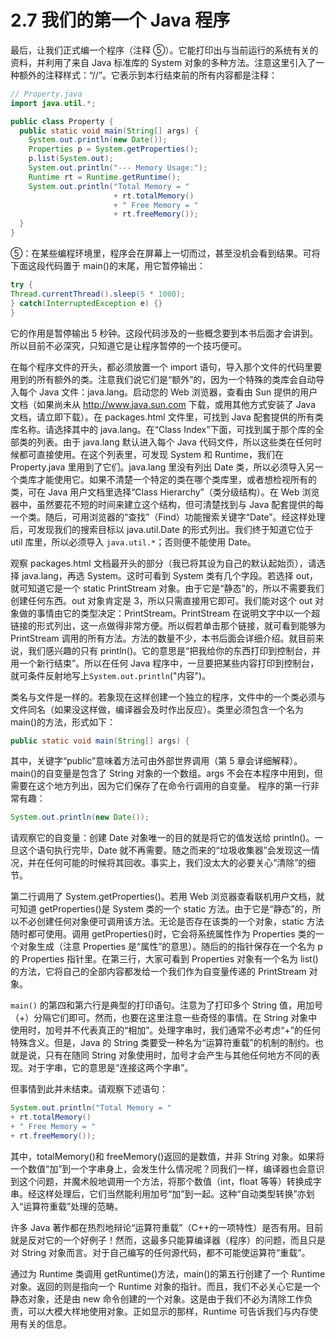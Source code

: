 # 2.7 我们的第一个 Java 程序

最后，让我们正式编一个程序（注释 ⑤）。它能打印出与当前运行的系统有关的资料，并利用了来自 Java 标准库的 System 对象的多种方法。注意这里引入了一种额外的注释样式：“//”。它表示到本行结束前的所有内容都是注释：

```java
// Property.java
import java.util.*;

public class Property {
  public static void main(String[] args) {
    System.out.println(new Date());
    Properties p = System.getProperties();
    p.list(System.out);
    System.out.println("--- Memory Usage:");
    Runtime rt = Runtime.getRuntime();
    System.out.println("Total Memory = "
                       + rt.totalMemory()
                       + " Free Memory = "
                       + rt.freeMemory());
  }
}
```

⑤：在某些编程环境里，程序会在屏幕上一切而过，甚至没机会看到结果。可将下面这段代码置于 main()的末尾，用它暂停输出：

```java
try {
Thread.currentThread().sleep(5 * 1000);
} catch(InterruptedException e) {}
}
```

它的作用是暂停输出 5 秒钟。这段代码涉及的一些概念要到本书后面才会讲到。所以目前不必深究，只知道它是让程序暂停的一个技巧便可。

在每个程序文件的开头，都必须放置一个 import 语句，导入那个文件的代码里要用到的所有额外的类。注意我们说它们是“额外”的，因为一个特殊的类库会自动导入每个 Java 文件：java.lang。启动您的 Web 浏览器，查看由 Sun 提供的用户文档（如果尚未从 http://www.java.sun.com 下载，或用其他方式安装了 Java 文档，请立即下载）。在 packages.html 文件里，可找到 Java 配套提供的所有类库名称。请选择其中的 java.lang。在“Class Index”下面，可找到属于那个库的全部类的列表。由于 java.lang 默认进入每个 Java 代码文件，所以这些类在任何时候都可直接使用。在这个列表里，可发现 System 和 Runtime，我们在 Property.java 里用到了它们。java.lang 里没有列出 Date 类，所以必须导入另一个类库才能使用它。如果不清楚一个特定的类在哪个类库里，或者想检视所有的类，可在 Java 用户文档里选择“Class Hierarchy”（类分级结构）。在 Web 浏览器中，虽然要花不短的时间来建立这个结构，但可清楚找到与 Java 配套提供的每一个类。随后，可用浏览器的“查找”（Find）功能搜索关键字“Date”。经这样处理后，可发现我们的搜索目标以 java.util.Date 的形式列出。我们终于知道它位于 util 库里，所以必须导入 `java.util.*`；否则便不能使用 Date。

观察 packages.html 文档最开头的部分（我已将其设为自己的默认起始页），请选择 java.lang，再选 System。这时可看到 System 类有几个字段。若选择 out，就可知道它是一个 static PrintStream 对象。由于它是“静态”的，所以不需要我们创建任何东西。out 对象肯定是 3，所以只需直接用它即可。我们能对这个 out 对象做的事情由它的类型决定：PrintStream。PrintStream 在说明文字中以一个超链接的形式列出，这一点做得非常方便。所以假若单击那个链接，就可看到能够为 PrintStream 调用的所有方法。方法的数量不少，本书后面会详细介绍。就目前来说，我们感兴趣的只有 println()。它的意思是“把我给你的东西打印到控制台，并用一个新行结束”。所以在任何 Java 程序中，一旦要把某些内容打印到控制台，就可条件反射地写上`System.out.println`("内容")。

类名与文件是一样的。若象现在这样创建一个独立的程序，文件中的一个类必须与文件同名（如果没这样做，编译器会及时作出反应）。类里必须包含一个名为 main()的方法，形式如下：

```java
public static void main(String[] args) {
```

其中，关键字“public”意味着方法可由外部世界调用（第 5 章会详细解释）。main()的自变量是包含了 String 对象的一个数组。args 不会在本程序中用到，但需要在这个地方列出，因为它们保存了在命令行调用的自变量。
程序的第一行非常有趣：

```java
System.out.println(new Date());
```

请观察它的自变量：创建 Date 对象唯一的目的就是将它的值发送给 println()。一旦这个语句执行完毕，Date 就不再需要。随之而来的“垃圾收集器”会发现这一情况，并在任何可能的时候将其回收。事实上，我们没太大的必要关心“清除”的细节。

第二行调用了 System.getProperties()。若用 Web 浏览器查看联机用户文档，就可知道 getProperties()是 System 类的一个 static 方法。由于它是“静态”的，所以不必创建任何对象便可调用该方法。无论是否存在该类的一个对象，static 方法随时都可使用。调用 getProperties()时，它会将系统属性作为 Properties 类的一个对象生成（注意 Properties 是“属性”的意思）。随后的的指针保存在一个名为 p 的 Properties 指针里。在第三行，大家可看到 Properties 对象有一个名为 list()的方法，它将自己的全部内容都发给一个我们作为自变量传递的 PrintStream 对象。

`main()` 的第四和第六行是典型的打印语句。注意为了打印多个 String 值，用加号（+）分隔它们即可。然而，也要在这里注意一些奇怪的事情。在 String 对象中使用时，加号并不代表真正的“相加”。处理字串时，我们通常不必考虑“+”的任何特殊含义。但是，Java 的 String 类要受一种名为“运算符重载”的机制的制约。也就是说，只有在随同 String 对象使用时，加号才会产生与其他任何地方不同的表现。对于字串，它的意思是“连接这两个字串”。

但事情到此并未结束。请观察下述语句：

```java
System.out.println("Total Memory = "
+ rt.totalMemory()
+ " Free Memory = "
+ rt.freeMemory());
```

其中，totalMemory()和 freeMemory()返回的是数值，并非 String 对象。如果将一个数值“加”到一个字串身上，会发生什么情况呢？同我们一样，编译器也会意识到这个问题，并魔术般地调用一个方法，将那个数值（int，float 等等）转换成字串。经这样处理后，它们当然能利用加号“加”到一起。这种“自动类型转换”亦划入“运算符重载”处理的范畴。

许多 Java 著作都在热烈地辩论“运算符重载”（C++的一项特性）是否有用。目前就是反对它的一个好例子！然而，这最多只能算编译器（程序）的问题，而且只是对 String 对象而言。对于自己编写的任何源代码，都不可能使运算符“重载”。

通过为 Runtime 类调用 getRuntime()方法，main()的第五行创建了一个 Runtime 对象。返回的则是指向一个 Runtime 对象的指针。而且，我们不必关心它是一个静态对象，还是由 new 命令创建的一个对象。这是由于我们不必为清除工作负责，可以大模大样地使用对象。正如显示的那样，Runtime 可告诉我们与内存使用有关的信息。
